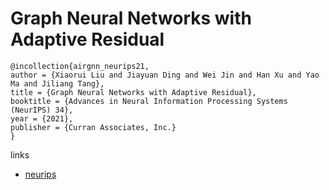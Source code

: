 # Graph Neural Networks with Adaptive Residual

```
@incollection{airgnn_neurips21,
author = {Xiaorui Liu and Jiayuan Ding and Wei Jin and Han Xu and Yao Ma and Jiliang Tang},
title = {Graph Neural Networks with Adaptive Residual},
booktitle = {Advances in Neural Information Processing Systems (NeurIPS) 34},
year = {2021},
publisher = {Curran Associates, Inc.}
}
```

links
- [neurips](https://neurips.cc/Conferences/2021/ScheduleMultitrack?event=26726)

